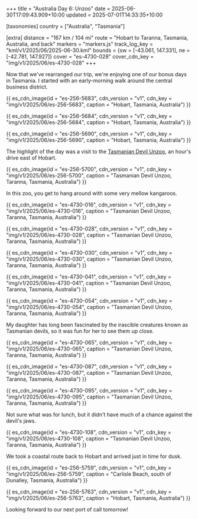 +++
title = "Australia Day 6: Unzoo"
date = 2025-06-30T17:09:43.909+10:00
updated = 2025-07-01T14:33:35+10:00

[taxonomies]
country = ["Australia", "Tasmania"]

[extra]
distance = "167 km / 104 mi"
route = "Hobart to Taranna, Tasmania, Australia, and back"
markers = "markers.js"
track_log_key = "kml/v1/2025/06/2025-06-30.kml"
bounds = {sw = [-43.061, 147.331], ne = [-42.781, 147.927]}
cover = "es-4730-028"
cover_cdn_key = "img/v1/2025/06/es-4730-028"
+++

Now that we've rearranged our trip, we're enjoying one of our bonus days in Tasmania. I started with an early-morning walk around the central business district.

<!-- more -->

{{ es_cdn_image(id = "es-256-5683", cdn_version = "v1", cdn_key = "img/v1/2025/06/es-256-5683", caption = "Hobart, Tasmania, Australia") }}

{{ es_cdn_image(id = "es-256-5684", cdn_version = "v1", cdn_key = "img/v1/2025/06/es-256-5684", caption = "Hobart, Tasmania, Australia") }}

{{ es_cdn_image(id = "es-256-5690", cdn_version = "v1", cdn_key = "img/v1/2025/06/es-256-5690", caption = "Hobart, Tasmania, Australia") }}

The highlight of the day was a visit to the [Tasmanian Devil Unzoo](https://tasmaniandevilunzoo.com.au), an hour's drive east of Hobart.

{{ es_cdn_image(id = "es-256-5700", cdn_version = "v1", cdn_key = "img/v1/2025/06/es-256-5700", caption = "Tasmanian Devil Unzoo, Taranna, Tasmania, Australia") }}

In this zoo, you get to hang around with some very mellow kangaroos.

{{ es_cdn_image(id = "es-4730-016", cdn_version = "v1", cdn_key = "img/v1/2025/06/es-4730-016", caption = "Tasmanian Devil Unzoo, Taranna, Tasmania, Australia") }}

{{ es_cdn_image(id = "es-4730-028", cdn_version = "v1", cdn_key = "img/v1/2025/06/es-4730-028", caption = "Tasmanian Devil Unzoo, Taranna, Tasmania, Australia") }}

{{ es_cdn_image(id = "es-4730-030", cdn_version = "v1", cdn_key = "img/v1/2025/06/es-4730-030", caption = "Tasmanian Devil Unzoo, Taranna, Tasmania, Australia") }}

{{ es_cdn_image(id = "es-4730-041", cdn_version = "v1", cdn_key = "img/v1/2025/06/es-4730-041", caption = "Tasmanian Devil Unzoo, Taranna, Tasmania, Australia") }}

{{ es_cdn_image(id = "es-4730-054", cdn_version = "v1", cdn_key = "img/v1/2025/06/es-4730-054", caption = "Tasmanian Devil Unzoo, Taranna, Tasmania, Australia") }}

My daughter has long been fascinated by the irascible creatures known as Tasmanian devils, so it was fun for her to see them up close.

{{ es_cdn_image(id = "es-4730-065", cdn_version = "v1", cdn_key = "img/v1/2025/06/es-4730-065", caption = "Tasmanian Devil Unzoo, Taranna, Tasmania, Australia") }}

{{ es_cdn_image(id = "es-4730-087", cdn_version = "v1", cdn_key = "img/v1/2025/06/es-4730-087", caption = "Tasmanian Devil Unzoo, Taranna, Tasmania, Australia") }}

{{ es_cdn_image(id = "es-4730-095", cdn_version = "v1", cdn_key = "img/v1/2025/06/es-4730-095", caption = "Tasmanian Devil Unzoo, Taranna, Tasmania, Australia") }}

Not sure what was for lunch, but it didn't have much of a chance against the devil's jaws.

{{ es_cdn_image(id = "es-4730-108", cdn_version = "v1", cdn_key = "img/v1/2025/06/es-4730-108", caption = "Tasmanian Devil Unzoo, Taranna, Tasmania, Australia") }}

We took a coastal route back to Hobart and arrived just in time for dusk.

{{ es_cdn_image(id = "es-256-5759", cdn_version = "v1", cdn_key = "img/v1/2025/06/es-256-5759", caption = "Carlisle Beach, south of Dunalley, Tasmania, Australia") }}

{{ es_cdn_image(id = "es-256-5763", cdn_version = "v1", cdn_key = "img/v1/2025/06/es-256-5763", caption = "Hobart, Tasmania, Australia") }}

Looking forward to our next port of call tomorrow!

